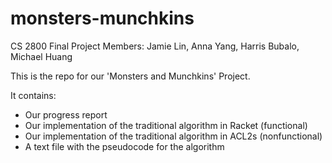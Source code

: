 # monsters-munchkins
CS 2800 Final Project
Members: Jamie Lin, Anna Yang, Harris Bubalo, Michael Huang

This is the repo for our 'Monsters and Munchkins' Project.

It contains:

* Our progress report
* Our implementation of the traditional algorithm in Racket (functional)
* Our implementation of the traditional algorithm in ACL2s (nonfunctional)
* A text file with the pseudocode for the algorithm
